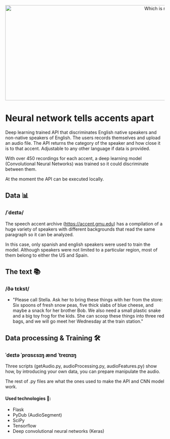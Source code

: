 <p align="center">
  <img width="1000" height="300" src="https://github.com/breogann/-neural-network-to-tell-accents-apart/blob/master/Images/cover.png" alt="Which is my accent?">
</p>

# Neural network tells accents apart 

Deep learning trained API that discriminates English native speakers and non-native speakers of English. The users records themselves and upload an audio file. The API returns the category of the speaker and how close it is to that accent. Adjustable to any other language if data is provided.

With over 450 recordings for each accent, a deep learning model (Convolutional Neural Networks) was trained so it could discriminate between them.

At the moment the API can be executed locally.


## Data 📊 ##
### /ˈdeɪtə/ ##

The speech accent archive (https://accent.gmu.edu) has a compilation of a huge variety of speakers with different backgrounds that read the same paragraph so it can be analyzed.

In this case, only spanish and english speakers were used to train the model. Although speakers were not limited to a particular region, most of them belong to either the US and Spain.

## The text 📚 ## 
### /ðə tɛkst/ ###

* "Please call Stella.  Ask her to bring these things with her from the store:  Six spoons of fresh snow peas, five thick slabs of blue cheese, and maybe a snack for her brother Bob.  We also need a small plastic snake and a big toy frog for the kids.  She can scoop these things into three red bags, and we will go meet her Wednesday at the train station."

## Data processing & Training 🛠 ## 
### ˈdeɪtə ˈprɑsɛsɪŋ ænd ˈtreɪnɪŋ ###
Three scripts (getAudio.py, audioProcessing.py, audioFeatures.py) show how, by introducing your own data, you can prepare manipulate the audio.

The rest of .py files are what the ones used to make the API and CNN model work. 

#### Used technologies 🔌: ####
- Flask
- PyDub (AudioSegment)
- SciPy
- Tensorflow
- Deep convolutional neural networks (Keras)
